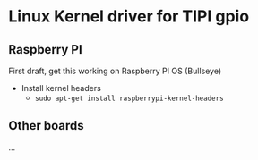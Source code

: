 # Linux Kernel driver for TIPI gpio 

## Raspberry PI

First draft, get this working on Raspberry PI OS (Bullseye)

- Install kernel headers
  - `sudo apt-get install raspberrypi-kernel-headers`

## Other boards

...

